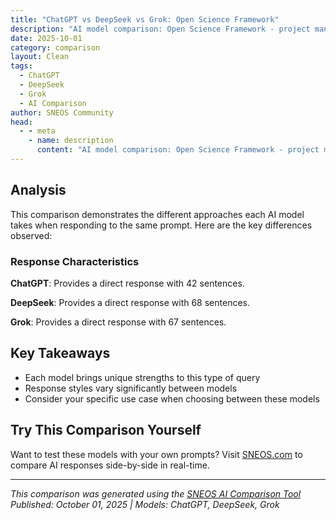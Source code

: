 ```yaml
---
title: "ChatGPT vs DeepSeek vs Grok: Open Science Framework"
description: "AI model comparison: Open Science Framework - project management and collaboration..."
date: 2025-10-01
category: comparison
layout: Clean
tags:
  - ChatGPT
  - DeepSeek
  - Grok
  - AI Comparison
author: SNEOS Community
head:
  - - meta
    - name: description
      content: "AI model comparison: Open Science Framework - project management and collaboration..."
---
```


<ChatComparison
  title="ChatGPT vs DeepSeek vs Grok: Open Science Framework"
  prompt="Open Science Framework - project management and collaboration"
  :responses='{
    "ChatGPT": "The Open Science Framework (OSF) is a free, open-source platform designed to support researchers in managing their projects and fostering collaboration throughout the research lifecycle. It provides tools to organize and share research materials, data, and protocols, encouraging transparency, reproducibility, and open science practices.\n\n### Key Features of OSF for Project Management and Collaboration\n\n1. **Centralized Project Management**  \n   OSF allows researchers to create a structured project space where all elements of a research project can be organized. You can manage files, data, analyses, protocols, and pre-registrations in one place.\n\n2. **Version Control and File Storage**  \n   The platform provides version control for files, allowing you to track changes over time and revert to previous versions if needed. It supports uploading files directly or connecting storage services like Dropbox, GitHub, and Google Drive.\n\n3. **Collaboration Tools**  \n   OSF enables easy collaboration by allowing you to add project contributors with different permission levels (read, write, admin). Team members can simultaneously work on project components, share feedback, and communicate within the platform.\n\n4. **Pre-registration and Registrations**  \n   Researchers can pre-register hypotheses, methods, and analysis plans publicly or privately. This supports transparency and reduces questionable research practices.\n\n5. **Integration with Other Tools**  \n   OSF integrates seamlessly with a variety of research tools and platforms (e.g., GitHub, Zotero, Dropbox), facilitating smooth workflows and data management.\n\n6. **Project Sharing and Publishing**  \n   Projects can remain private, shared within a team, or made public for broader dissemination. Public projects receive a DOI (Digital Object Identifier), enabling citation and easier access for others.\n\n7. **Templates and Components**  \n   You can create reusable project templates and modular components to standardize processes and share resources across projects.\n\n8. **Activity Logs and Metadata**  \n   All project activities are logged, providing an audit trail of actions and enhancing project transparency.\n\n### Benefits of Using OSF\n\n- Enhances reproducibility by making data, materials, and analysis scripts openly available.\n- Improves team coordination with real-time collaboration features.\n- Facilitates compliance with funder and journal requirements for data sharing.\n- Provides a persistent and citable platform for research outputs.\n\n### Getting Started\n\n1. **Sign Up:** Create a free account at [https://osf.io](https://osf.io).\n2. **Create a Project:** Start a new project and organize your files and materials.\n3. **Invite Collaborators:** Add team members and assign permission levels.\n4. **Connect Integrations:** Link your preferred storage or version control services.\n5. **Manage and Share:** Use pre-registration, versioning, and sharing features as needed.\n\n---\n\n**In summary**, the Open Science Framework is a comprehensive tool that streamlines research project management and collaboration while promoting open, transparent, and reproducible science.",
    "DeepSeek": "Of course. Let\u0027s break down the **Open Science Framework (OSF)** as a tool for project management and collaboration.\n\nAt its core, the **OSF is a free, open-source web platform** designed to support the entire research lifecycle. Think of it as a combination of Google Drive, GitHub, a pre-registration service, and a project management tool, all built specifically for the needs of researchers.\n\n---\n\n### Core Concept: The Centralized, Open Workspace\n\nThe fundamental idea behind OSF is to move research out of isolated silos (a single researcher\u0027s laptop, a lab\u0027s private server) and into a structured, collaborative, and transparent online space.\n\n### Key Features for Project Management \u0026 Collaboration\n\n#### 1. **Structured Project Organization**\n*   **Hierarchical Structure:** You organize your work into **Projects** and **Components**.\n    *   A **Project** is your main research endeavor (e.g., \u0022The Effects of Sleep on Memory\u0022).\n    *   **Components** are sub-projects within the main one (e.g., \u0022Literature Review,\u0022 \u0022Experiment 1,\u0022 \u0022Data Analysis,\u0022 \u0022Manuscript Draft\u0022). This keeps different parts of your work neatly separated but linked.\n*   **Centralized \u0022Dashboard\u0022:** Your OSF dashboard provides an overview of all your projects and components, making it easy to navigate and track progress.\n\n#### 2. **Integrated Storage and File Management**\n*   **Cloud Storage:** Every project and component comes with its own storage space on the OSF.\n*   **Cloud Provider Integration:** This is a killer feature. You can link your project to your existing cloud accounts directly within OSF, including:\n    *   Google Drive\n    *   Dropbox\n    *   GitHub\n    *   GitLab\n    *   Bitbucket\n    *   Amazon S3\n    *   OneDrive\n*   **Version Control:** OSF tracks file versions, so you can see who changed what and when, preventing the chaos of \u0060document_final_v2_really_final.docx\u0060.\n\n#### 3. **Seamless Collaboration**\n*   **Fine-Grained Permissions:** You can add collaborators to an entire project or just to specific components. You can assign them as **Administrators** (full control), **Contributors** (can add/edit), or **Read-only** viewers.\n*   **No More Email Attachments:** All files, data, and code are in one place, accessible to everyone on the team.\n*   **Wiki \u0026 Comments:** Each project has a wiki for documentation, protocols, and meeting notes. You can also comment on files and the project itself to facilitate discussion.\n\n#### 4. **Workflow and Transparency Features**\n*   **Preregistration:** OSF provides a formal, time-stamped preregistration service. You can outline your hypotheses, methods, and analysis plan *before* conducting the study. This strengthens the credibility of your research by distinguishing confirmatory from exploratory analysis.\n*   **Registrations:** You can create a frozen, time-stamped \u0022snapshot\u0022 of your project at any stage (e.g., after data collection, before analysis). This creates an immutable record, which is crucial for proving what you did and when.\n*   **Forks:** Similar to GitHub, you can \u0022fork\u0022 a project to create your own copy to build upon, perfect for testing new ideas without affecting the main project.\n\n#### 5. **Dissemination and Sharing**\n*   **Public Sharing:** You can make your entire project or specific components public with a single click. This is ideal for sharing supplementary materials, publishing preprints, or creating fully open projects.\n*   **DOIs:** OSF can assign a Digital Object Identifier (DOI) to your projects or registrations, making them citable scholarly objects.\n*   **Embargoes:** You can set a project to become public at a future date, which is useful when coordinating with journal publication.\n\n---\n\n### A Typical OSF Workflow for a Collaborative Project\n\n1.  **Project Creation:** A PI creates a project \u0022Study on Plant Growth.\u0022\n2.  **Structure:** They create components: \u0022Proposal,\u0022 \u0022Experimental_Design,\u0022 \u0022Data_Collection,\u0022 \u0022Analysis,\u0022 \u0022Manuscript.\u0022\n3.  **Integration:** They link the \u0022Data_Collection\u0022 component to a lab Google Drive folder and the \u0022Analysis\u0022 component to a GitHub repository for code.\n4.  **Collaboration:** The PI adds the research team. The lab manager is an admin on \u0022Data_Collection,\u0022 the statistician is a contributor only on \u0022Analysis,\u0022 and an undergraduate is read-only on everything to learn.\n5.  **Execution:** The team works within their components, using the wiki for protocols and commenting on files.\n6.  **Preregistration:** Before analyzing the data, they create a preregistration from the \u0022Analysis\u0022 component, locking in their plan.\n7.  **Registration:** Once the manuscript is submitted, they create a \u0022Registration\u0022 of the entire project, creating an immutable, time-stamped record for reviewers and readers.\n8.  **Sharing:** They make the \u0022Data_Collection\u0022 and \u0022Analysis\u0022 components public, providing open data and code that supports the published paper.\n\n---\n\n### Advantages vs. Traditional Methods (Email \u002B Dropbox)\n\n| Feature | Traditional Method (Email \u002B Dropbox) | Open Science Framework |\n| :--- | :--- | :--- |\n| **Organization** | Fragmented; folders get messy | Structured hierarchy (Projects \u0026 Components) |\n| **Storage** | Siloed in different services | Centralized with cloud integration |\n| **Version Control** | \u0060_final_v3_updated_FINAL.docx\u0060 | Proper version history and tracking |\n| **Access Control** | Sharing links with varying permissions | Granular, user-specific permissions |\n| **Transparency** | Low; hard to see process | High; preregistration, registrations, forks |\n| **Documentation** | Separate files (e.g., Word docs) | Integrated Wiki and commenting |\n| **Credit** | Hard to get credit for data/code | DOIs for all project elements |\n\n### Potential Limitations\n\n*   **Learning Curve:** It\u0027s another platform to learn, though its interface is generally user-friendly.\n*   **Cultural Shift:** Requires a team to buy into open and centralized workflows.\n*   **Not a Full Replacement:** It\u0027s not a direct replacement for specialized tools like RStudio, Jupyter Notebooks, or SPSS, but it\u0027s a fantastic hub that *connects* to them.\n\n### Conclusion\n\nThe **Open Science Framework is much more than just a data repository**. It is a powerful **project management and collaboration engine** built for the specific complexities of research. By centralizing files, integrating with popular tools, and embedding open science practices directly into the workflow, OSF helps teams work more efficiently, transparently, and reproducibly.\n\n**If your goal is to move from a chaotic, ad-hoc management style to a structured, open, and collaborative research process, the OSF is an excellent place to start.**",
    "Grok": "The Open Science Framework (OSF) is a free, open-source platform designed to support project management, collaboration, and sharing in scientific research. Developed by the Center for Open Science (COS), OSF provides tools and infrastructure to help researchers manage their projects, store data, collaborate with others, and make their work transparent and accessible. It is widely used in various disciplines to promote open science practices.\n\n### Key Features of OSF for Project Management and Collaboration\n\n1. **Project Organization and Structure**:\n   - OSF allows users to create projects and organize them hierarchically with components (sub-projects or specific parts of a larger project).\n   - Projects can include files, documentation, data, code, and other resources, all stored in a centralized location.\n   - Version control is integrated to track changes to files and maintain a history of updates.\n\n2. **Collaboration Tools**:\n   - OSF enables team members to collaborate seamlessly by assigning roles and permissions (e.g., admin, read-only, or read-and-write access) to contributors.\n   - Real-time collaboration is supported through integrations with tools like Google Drive and Dropbox.\n   - Comments and activity logs help team members communicate and track contributions.\n\n3. **Data and File Storage**:\n   - OSF provides a central repository for storing research materials, including datasets, protocols, and manuscripts.\n   - It supports large file storage and integrates with external storage services like Amazon S3, GitHub, and Figshare.\n   - Files can be tagged and organized for easy retrieval.\n\n4. **Version Control and Reproducibility**:\n   - OSF integrates with Git for version control of code and other digital assets.\n   - It ensures reproducibility by allowing researchers to archive and timestamp project snapshots using the registration feature.\n\n5. **Access Control and Sharing**:\n   - Projects can be set to private (visible only to collaborators) or public (accessible to anyone).\n   - Researchers can share specific components or files with external stakeholders via unique links or DOIs (Digital Object Identifiers).\n   - Embargo periods can be set for sensitive data, allowing delayed public release.\n\n6. **Integration with Other Tools**:\n   - OSF connects with various third-party tools and services, such as Zotero, Mendeley, Overleaf (for LaTeX writing), and GitHub, to streamline workflows.\n   - It also supports APIs for custom integrations and automation.\n\n7. **Preregistration and Transparency**:\n   - OSF supports preregistration of studies, where researchers document their hypotheses and methods before data collection to reduce bias (e.g., p-hacking or HARKing).\n   - Registered projects can be linked to published outcomes, enhancing transparency and credibility.\n\n8. **Discoverability and Citation**:\n   - Public projects on OSF are indexed and searchable, increasing the visibility of research.\n   - DOIs are assigned to projects and files, making them citable and facilitating proper attribution.\n\n### Benefits of Using OSF for Project Management and Collaboration\n\n- **Enhanced Transparency**: OSF promotes open science by making it easy to share data, methods, and results publicly.\n- **Improved Collaboration**: Teams can work together efficiently, even across institutions or countries, with clear role assignments and activity tracking.\n- **Data Security and Backup**: Files are securely stored with options for private access, reducing the risk of data loss.\n- **Compliance with Open Science Policies**: Many funding agencies and journals (e.g., NIH, NSF) encourage or require open data and preregistration, which OSF facilitates.\n- **Cost-Free**: OSF is free to use, making it accessible to researchers and institutions with limited budgets.\n\n### How to Get Started with OSF\n\n1. **Create an Account**: Sign up for a free account on the OSF website (osf.io).\n2. **Set Up a Project**: Create a new project, add a title, description, and relevant tags, and organize it with components if needed.\n3. **Invite Collaborators**: Add team members by email and assign appropriate permissions.\n4. **Upload Files and Data**: Use the OSF interface or integrate with external storage services to upload and manage files.\n5. **Customize Access**: Decide whether the project should be private or public and adjust sharing settings.\n6. **Document and Share**: Use wikis, add-ons, and other tools to document workflows, and share outputs with DOIs or links.\n\n### Use Cases\n\n- **Academic Research**: Managing multi-author papers, datasets, and research protocols.\n- **Grant Proposals**: Organizing materials and sharing with collaborators or reviewers.\n- **Teaching and Training**: Sharing educational resources or lab protocols with students.\n- **Citizen Science**: Engaging the public by making projects accessible and collaborative.\n\n### Limitations\n\n- **Learning Curve**: New users may find the interface and numerous features initially overwhelming.\n- **Storage Limits**: While OSF itself does not impose strict storage limits, some integrations (e.g., third-party storage services) may have constraints or associated costs.\n- **Dependence on Internet**: As a cloud-based platform, OSF requires a stable internet connection for access and collaboration.\n\n### Conclusion\n\nThe Open Science Framework is a powerful tool for researchers looking to manage projects, collaborate effectively, and adhere to open science principles. By providing a centralized, accessible, and transparent platform, OSF helps streamline workflows and fosters trust in scientific outputs. Whether you\u0027re an individual researcher, part of a large team, or an educator, OSF can support your work from inception to dissemination."
  }'
  published-date="12:18"
/>

## Analysis

This comparison demonstrates the different approaches each AI model takes when responding to the same prompt. Here are the key differences observed:

### Response Characteristics

**ChatGPT**: Provides a direct response with 42 sentences. 

**DeepSeek**: Provides a direct response with 68 sentences. 

**Grok**: Provides a direct response with 67 sentences. 

## Key Takeaways

- Each model brings unique strengths to this type of query
- Response styles vary significantly between models
- Consider your specific use case when choosing between these models

## Try This Comparison Yourself

Want to test these models with your own prompts? Visit [SNEOS.com](https://sneos.com) to compare AI responses side-by-side in real-time.

---

*This comparison was generated using the [SNEOS AI Comparison Tool](https://sneos.com)*
*Published: October 01, 2025 | Models: ChatGPT, DeepSeek, Grok*
